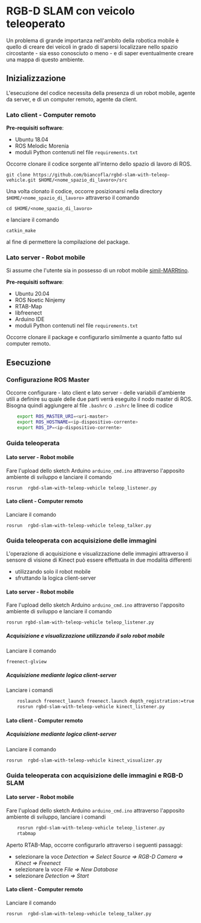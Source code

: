 # RGB-D SLAM con veicolo teleoperato

Un problema di grande importanza nell'ambito della robotica mobile è quello di creare dei veicoli in grado di sapersi localizzare nello spazio circostante - sia esso conosciuto o meno - e di saper eventualmente creare una mappa di questo ambiente.

## Inizializzazione

L'esecuzione del codice necessita della presenza di un robot mobile, agente da server, e di un computer remoto, agente da client.

### Lato client - Computer remoto

**Pre-requisiti software**:
- Ubuntu 18.04
- ROS Melodic Morenia
- moduli Python contenuti nel file `requirements.txt`

Occorre clonare il codice sorgente all'interno dello spazio di lavoro di ROS. 

`git clone https://github.com/biancofla/rgbd-slam-with-teleop-vehicle.git $HOME/<nome_spazio_di_lavoro>/src`

Una volta clonato il codice, occorre posizionarsi nella directory `$HOME/<nome_spazio_di_lavoro>` attraverso il comando

`cd $HOME/<nome_spazio_di_lavoro>`

e lanciare il comando

`catkin_make`

al fine di permettere la compilazione del package.

### Lato server - Robot mobile

Si assume che l'utente sia in possesso di un robot mobile [simil-MARRtino](https://www.marrtino.org/).

**Pre-requisiti software**:
- Ubuntu 20.04
- ROS Noetic Ninjemy
- RTAB-Map
- libfreenect
- Arduino IDE
- moduli Python contenuti nel file `requirements.txt`

Occorre clonare il package e configurarlo similmente a quanto fatto sul computer remoto.

## Esecuzione

### Configurazione ROS Master

Occorre configurare - lato client e lato server - delle variabili d'ambiente utili a definire su quale delle due parti verrà eseguito il nodo master di ROS. Bisogna quindi aggiungere al file `.bashrc` o `.zshrc` le linee di codice

```bash
	export ROS_MASTER_URI=<uri-master>
	export ROS_HOSTNAME=<ip-dispositivo-corrente>
	export ROS_IP=<ip-dispositivo-corrente>
```

### Guida teleoperata

#### Lato server - Robot mobile

Fare l'upload dello sketch Arduino `arduino_cmd.ino` attraverso l'apposito ambiente di sviluppo e lanciare il comando

`rosrun  rgbd-slam-with-teleop-vehicle teleop_listener.py`

#### Lato client - Computer remoto

Lanciare il comando

`rosrun  rgbd-slam-with-teleop-vehicle teleop_talker.py`

### Guida teleoperata con acquisizione delle immagini

L'operazione di acquisizione e visualizzazione delle immagini attraverso il sensore di visione di Kinect può essere effettuata in due modalità differenti
- utilizzando solo il robot mobile
- sfruttando la logica client-server

#### Lato server - Robot mobile

Fare l'upload dello sketch Arduino `arduino_cmd.ino` attraverso l'apposito ambiente di sviluppo e lanciare il comando

`rosrun rgbd-slam-with-teleop-vehicle teleop_listener.py`

##### Acquisizione e visualizzazione utilizzando il solo robot mobile

Lanciare il comando

`freenect-glview`

##### Acquisizione mediante logica client-server

Lanciare i comandi

``` bash
	roslaunch freenect_launch freenect.launch depth_registration:=true
	rosrun rgbd-slam-with-teleop-vehicle kinect_listener.py
````

#### Lato client - Computer remoto

##### Acquisizione mediante logica client-server

Lanciare il comando

`rosrun  rgbd-slam-with-teleop-vehicle kinect_visualizer.py`

### Guida teleoperata con acquisizione delle immagini e RGB-D SLAM

#### Lato server - Robot mobile

Fare l'upload dello sketch Arduino `arduino_cmd.ino` attraverso l'apposito ambiente di sviluppo, lanciare i comandi

``` bash
	rosrun rgbd-slam-with-teleop-vehicle teleop_listener.py
	rtabmap
```

Aperto RTAB-Map, occorre configurarlo attraverso i seguenti passaggi:
- selezionare la voce *Detection ⇒ Select Source ⇒ RGB-D Camera ⇒ Kinect ⇒ Freenect*
- selezionare la voce *File ⇒ New Database*
- selezionare *Detection ⇒ Start*

#### Lato client - Computer remoto

Lanciare il comando

`rosrun  rgbd-slam-with-teleop-vehicle teleop_talker.py`
